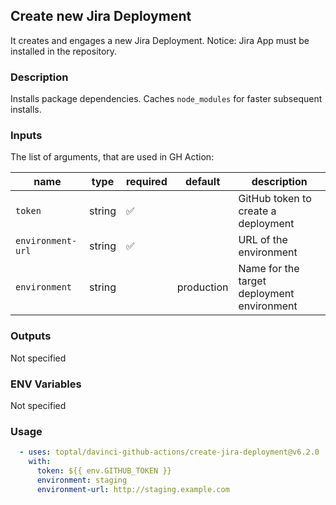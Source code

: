 ## Create new Jira Deployment

It creates and engages a new Jira Deployment. Notice: Jira App must be installed in the repository.

### Description

Installs package dependencies. Caches `node_modules` for faster subsequent installs.

### Inputs

The list of arguments, that are used in GH Action:

| name              | type   | required | default    | description                                |
| ----------------- | ------ | -------- | ---------- | ------------------------------------------ |
| `token`           | string | ✅        |            | GitHub token to create a deployment        |
| `environment-url` | string | ✅        |            | URL of the environment                     |
| `environment`     | string |          | production | Name for the target deployment environment |

### Outputs

Not specified

### ENV Variables

Not specified

### Usage

```yaml
  - uses: toptal/davinci-github-actions/create-jira-deployment@v6.2.0
    with:
      token: ${{ env.GITHUB_TOKEN }}
      environment: staging
      environment-url: http://staging.example.com
```
